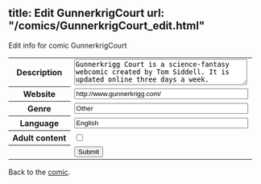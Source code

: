 title: Edit GunnerkrigCourt
url: "/comics/GunnerkrigCourt_edit.html"
---
Edit info for comic GunnerkrigCourt

<form name="comic" action="http://gaepostmail.appspot.com/comic/" method="post">
<table class="comicinfo">
<tr>
<th>Description</th><td><textarea name="description" cols="40" rows="3">Gunnerkrigg Court is a science-fantasy webcomic created by Tom Siddell. It is updated online three days a week.</textarea></td>
</tr>
<tr>
<th>Website</th><td><input type="text" name="url" value="http://www.gunnerkrigg.com/" size="40"/></td>
</tr>
<tr>
<th>Genre</th><td><input type="text" name="genre" value="Other" size="40"/></td>
</tr>
<tr>
<th>Language</th><td><input type="text" name="language" value="English" size="40"/></td>
</tr>
<tr>
<th>Adult content</th><td><input type="checkbox" name="adult" value="adult" /></td>
</tr>
<tr>
<th></th><td>
<input type="hidden" name="comic" value="GunnerkrigCourt" />
<input type="submit" name="submit" value="Submit" />
</td>
</tr>
</table>
</form>

Back to the [comic](GunnerkrigCourt.html).

